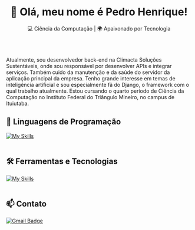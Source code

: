 <h1 align="center">👋 Olá, meu nome é Pedro Henrique!</h1>

<p align="center">
  💻 Ciência da Computação | 🌍 Apaixonado por Tecnologia
</p><br><br>

Atualmente, sou desenvolvedor back-end na Climacta Soluções Sustentáveis, onde sou responsável por desenvolver APIs e integrar serviços. Também cuido da manutenção e da saúde do servidor da aplicação principal da empresa. Tenho grande interesse em temas de inteligência artificial e sou especialmente fã do Django, o framework com o qual trabalho atualmente. Estou cursando o quarto período de Ciência da Computação no Instituto Federal do Triângulo Mineiro, no campus de Ituiutaba.

## 🚀 Linguagens de Programação
[![My Skills](https://skillicons.dev/icons?i=java,python)](https://skillicons.dev)<br><br>

## 🛠️ Ferramentas e Tecnologias
[![My Skills](https://skillicons.dev/icons?i=vscode,eclipse,git,github,django,postgresql,linux,anaconda)](https://skillicons.dev)<br><br>

## 📫 Contato

[![Gmail Badge](https://img.shields.io/badge/-pedrohenriquesoaress2016@gmail.com-006bed?style=flat-square&logo=Gmail&logoColor=white&link=mailto:{SeuEmail})](mailto:pedrohenriquesoaress2016@gmail.com) <br><br>
<br><br>
